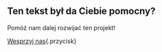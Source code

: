 ## Ten tekst był da Ciebie pomocny?

Pomóż nam dalej rozwijać ten projekt!

[Wesprzyj nas](/wsparcie){.przycisk}
